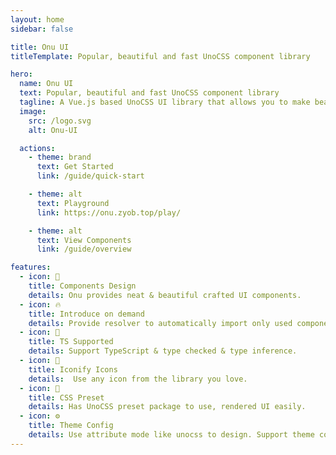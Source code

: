 ```yaml
---
layout: home
sidebar: false

title: Onu UI
titleTemplate: Popular, beautiful and fast UnoCSS component library

hero:
  name: Onu UI
  text: Popular, beautiful and fast UnoCSS component library
  tagline: A Vue.js based UnoCSS UI library that allows you to make beautiful websites
  image: 
    src: /logo.svg
    alt: Onu-UI

  actions:
    - theme: brand
      text: Get Started
      link: /guide/quick-start

    - theme: alt
      text: Playground
      link: https://onu.zyob.top/play/

    - theme: alt
      text: View Components
      link: /guide/overview

features:
  - icon: 🌈 
    title: Components Design
    details: Onu provides neat & beautiful crafted UI components.
  - icon: 🔥 
    title: Introduce on demand 
    details: Provide resolver to automatically import only used components.
  - icon: 🎉
    title: TS Supported
    details: Support TypeScript & type checked & type inference.
  - icon: 💎
    title: Iconify Icons
    details:  Use any icon from the library you love.
  - icon: 🍬
    title: CSS Preset
    details: Has UnoCSS preset package to use, rendered UI easily.
  - icon: ⚙️ 
    title: Theme Config
    details: Use attribute mode like unocss to design. Support theme config to customize theme.
---
```

